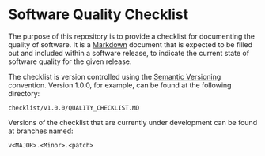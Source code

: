 # Software Quality Checklist

The purpose of this repository is to provide a checklist for documenting the quality of software.
It is a [Markdown](https://daringfireball.net/projects/markdown/) document that is expected to be filled out and
included within a software release, to indicate the
current state of software quality for the given release.

The checklist is version controlled using the [Semantic Versioning](https://semver.org/) convention.
Version 1.0.0, for example, can be found at the following directory:

`checklist/v1.0.0/QUALITY_CHECKLIST.MD`

Versions of the checklist that are currently under development can be found at branches named:

`v<MAJOR>.<Minor>.<patch>`

